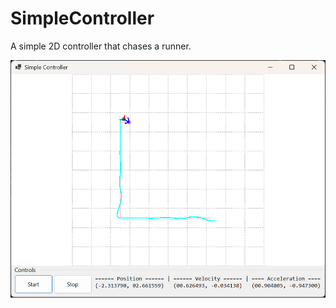 # SimpleController

A simple 2D controller that chases a runner.

![SimpleController](img/SimpleController.png)
